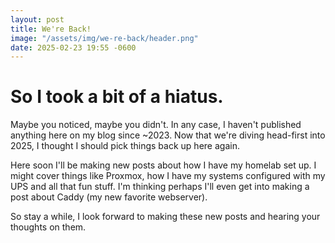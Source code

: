 ```yaml
---
layout: post
title: We're Back!
image: "/assets/img/we-re-back/header.png"
date: 2025-02-23 19:55 -0600
---
```


# So I took a bit of a hiatus.
Maybe you noticed, maybe you didn't. In any case, I haven't published anything here on my blog since ~2023. Now that we're diving head-first into 2025, I thought I should pick things back up here again.

Here soon I'll be making new posts about how I have my homelab set up. I might cover things like Proxmox, how I have my systems configured with my UPS and all that fun stuff. I'm thinking perhaps I'll even get into making a post about Caddy (my new favorite webserver).

So stay a while, I look forward to making these new posts and hearing your thoughts on them.